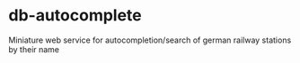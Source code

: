 # db-autocomplete
Miniature web service for autocompletion/search of german railway stations by their name
